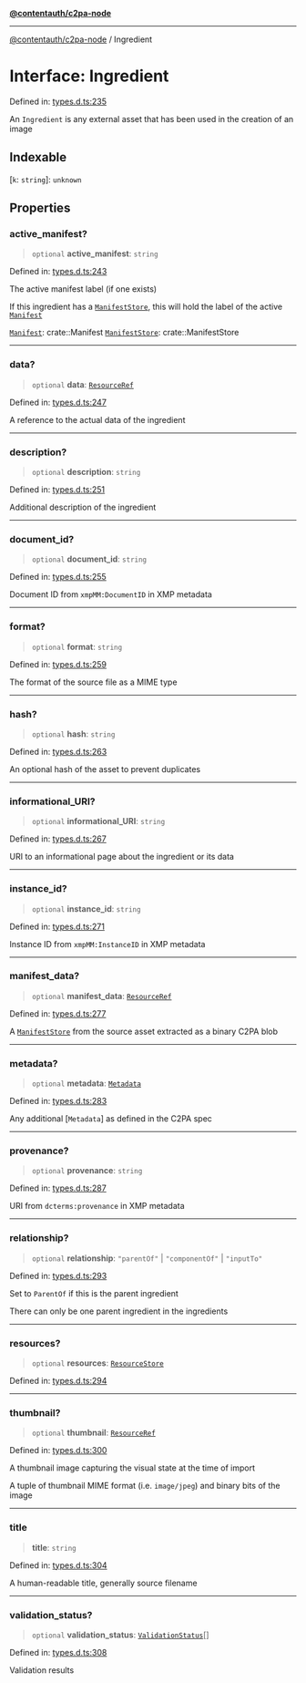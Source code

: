 [**@contentauth/c2pa-node**](../README.md)

***

[@contentauth/c2pa-node](../README.md) / Ingredient

# Interface: Ingredient

Defined in: [types.d.ts:235](https://github.com/contentauth/c2pa-node-v2/blob/280e70a4878b95c480efb475988df1206fe5da39/js-src/types.d.ts#L235)

An `Ingredient` is any external asset that has been used in the creation of an image

## Indexable

\[`k`: `string`\]: `unknown`

## Properties

### active\_manifest?

> `optional` **active\_manifest**: `string`

Defined in: [types.d.ts:243](https://github.com/contentauth/c2pa-node-v2/blob/280e70a4878b95c480efb475988df1206fe5da39/js-src/types.d.ts#L243)

The active manifest label (if one exists)

If this ingredient has a [`ManifestStore`], this will hold the label of the active [`Manifest`]

[`Manifest`]: crate::Manifest [`ManifestStore`]: crate::ManifestStore

***

### data?

> `optional` **data**: [`ResourceRef`](ResourceRef.md)

Defined in: [types.d.ts:247](https://github.com/contentauth/c2pa-node-v2/blob/280e70a4878b95c480efb475988df1206fe5da39/js-src/types.d.ts#L247)

A reference to the actual data of the ingredient

***

### description?

> `optional` **description**: `string`

Defined in: [types.d.ts:251](https://github.com/contentauth/c2pa-node-v2/blob/280e70a4878b95c480efb475988df1206fe5da39/js-src/types.d.ts#L251)

Additional description of the ingredient

***

### document\_id?

> `optional` **document\_id**: `string`

Defined in: [types.d.ts:255](https://github.com/contentauth/c2pa-node-v2/blob/280e70a4878b95c480efb475988df1206fe5da39/js-src/types.d.ts#L255)

Document ID from `xmpMM:DocumentID` in XMP metadata

***

### format?

> `optional` **format**: `string`

Defined in: [types.d.ts:259](https://github.com/contentauth/c2pa-node-v2/blob/280e70a4878b95c480efb475988df1206fe5da39/js-src/types.d.ts#L259)

The format of the source file as a MIME type

***

### hash?

> `optional` **hash**: `string`

Defined in: [types.d.ts:263](https://github.com/contentauth/c2pa-node-v2/blob/280e70a4878b95c480efb475988df1206fe5da39/js-src/types.d.ts#L263)

An optional hash of the asset to prevent duplicates

***

### informational\_URI?

> `optional` **informational\_URI**: `string`

Defined in: [types.d.ts:267](https://github.com/contentauth/c2pa-node-v2/blob/280e70a4878b95c480efb475988df1206fe5da39/js-src/types.d.ts#L267)

URI to an informational page about the ingredient or its data

***

### instance\_id?

> `optional` **instance\_id**: `string`

Defined in: [types.d.ts:271](https://github.com/contentauth/c2pa-node-v2/blob/280e70a4878b95c480efb475988df1206fe5da39/js-src/types.d.ts#L271)

Instance ID from `xmpMM:InstanceID` in XMP metadata

***

### manifest\_data?

> `optional` **manifest\_data**: [`ResourceRef`](ResourceRef.md)

Defined in: [types.d.ts:277](https://github.com/contentauth/c2pa-node-v2/blob/280e70a4878b95c480efb475988df1206fe5da39/js-src/types.d.ts#L277)

A [`ManifestStore`] from the source asset extracted as a binary C2PA blob

[`ManifestStore`]: crate::ManifestStore

***

### metadata?

> `optional` **metadata**: [`Metadata`](Metadata.md)

Defined in: [types.d.ts:283](https://github.com/contentauth/c2pa-node-v2/blob/280e70a4878b95c480efb475988df1206fe5da39/js-src/types.d.ts#L283)

Any additional [`Metadata`] as defined in the C2PA spec

[`Manifest`]: crate::Manifest

***

### provenance?

> `optional` **provenance**: `string`

Defined in: [types.d.ts:287](https://github.com/contentauth/c2pa-node-v2/blob/280e70a4878b95c480efb475988df1206fe5da39/js-src/types.d.ts#L287)

URI from `dcterms:provenance` in XMP metadata

***

### relationship?

> `optional` **relationship**: `"parentOf"` \| `"componentOf"` \| `"inputTo"`

Defined in: [types.d.ts:293](https://github.com/contentauth/c2pa-node-v2/blob/280e70a4878b95c480efb475988df1206fe5da39/js-src/types.d.ts#L293)

Set to `ParentOf` if this is the parent ingredient

There can only be one parent ingredient in the ingredients

***

### resources?

> `optional` **resources**: [`ResourceStore`](ResourceStore.md)

Defined in: [types.d.ts:294](https://github.com/contentauth/c2pa-node-v2/blob/280e70a4878b95c480efb475988df1206fe5da39/js-src/types.d.ts#L294)

***

### thumbnail?

> `optional` **thumbnail**: [`ResourceRef`](ResourceRef.md)

Defined in: [types.d.ts:300](https://github.com/contentauth/c2pa-node-v2/blob/280e70a4878b95c480efb475988df1206fe5da39/js-src/types.d.ts#L300)

A thumbnail image capturing the visual state at the time of import

A tuple of thumbnail MIME format (i.e. `image/jpeg`) and binary bits of the image

***

### title

> **title**: `string`

Defined in: [types.d.ts:304](https://github.com/contentauth/c2pa-node-v2/blob/280e70a4878b95c480efb475988df1206fe5da39/js-src/types.d.ts#L304)

A human-readable title, generally source filename

***

### validation\_status?

> `optional` **validation\_status**: [`ValidationStatus`](ValidationStatus.md)[]

Defined in: [types.d.ts:308](https://github.com/contentauth/c2pa-node-v2/blob/280e70a4878b95c480efb475988df1206fe5da39/js-src/types.d.ts#L308)

Validation results
